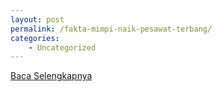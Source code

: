 ```yaml
---
layout: post
permalink: /fakta-mimpi-naik-pesawat-terbang/
categories:
    - Uncategorized
---
```


[Baca Selengkapnya](/09)